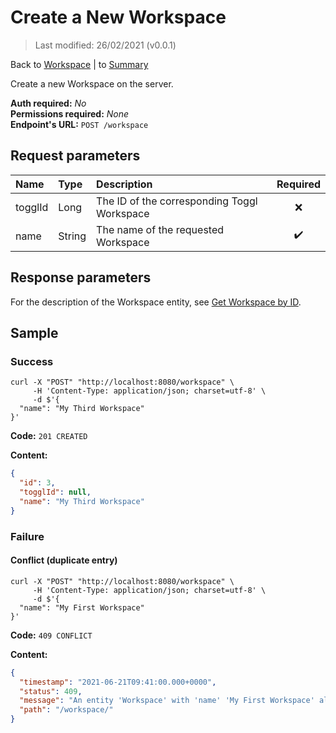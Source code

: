 # Create a New Workspace

> Last modified: 26/02/2021 (v0.0.1)

Back to [Workspace](../Workspace.md) | to [Summary](../../README.md)

Create a new Workspace on the server.

**Auth required:** _No_  
**Permissions required:** _None_  
**Endpoint's URL:** `POST /workspace`

## Request parameters

| Name | Type | Description | Required |
|:--|:--|:--|:--:|
| togglId | Long | The ID of the corresponding Toggl Workspace | ❌ |
| name | String | The name of the requested Workspace | ✔️ |

## Response parameters

For the description of the Workspace entity, see [Get Workspace by ID](Get-Workspace-by-ID.md).

## Sample

### Success

```shell
curl -X "POST" "http://localhost:8080/workspace" \
     -H 'Content-Type: application/json; charset=utf-8' \
     -d $'{
  "name": "My Third Workspace"
}'
```

**Code:** `201 CREATED`

**Content:**

```json
{
  "id": 3,
  "togglId": null,
  "name": "My Third Workspace"
}
```

### Failure

#### Conflict (duplicate entry)

```shel
curl -X "POST" "http://localhost:8080/workspace" \
     -H 'Content-Type: application/json; charset=utf-8' \
     -d $'{
  "name": "My First Workspace"
}'
```

**Code:** `409 CONFLICT`

**Content:**

```json
{
  "timestamp": "2021-06-21T09:41:00.000+0000",
  "status": 409,
  "message": "An entity 'Workspace' with 'name' 'My First Workspace' already exist!",
  "path": "/workspace/"
}
```